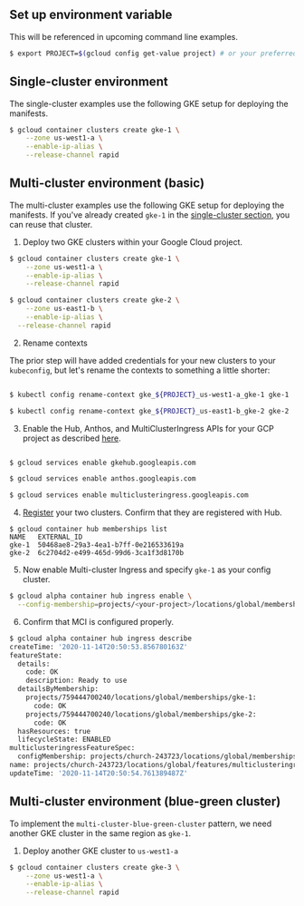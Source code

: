 ## Set up environment variable

This will be referenced in upcoming command line examples.

```bash
$ export PROJECT=$(gcloud config get-value project) # or your preferred project
```


## Single-cluster environment

The single-cluster examples use the following GKE setup for deploying the manifests.

```bash
$ gcloud container clusters create gke-1 \
	--zone us-west1-a \
	--enable-ip-alias \
  	--release-channel rapid 
```


## Multi-cluster environment (basic)

The multi-cluster examples use the following GKE setup for deploying the manifests. If you've already created `gke-1` in the [single-cluster section](#), you can reuse that cluster.

1. Deploy two GKE clusters within your Google Cloud project.

```bash
$ gcloud container clusters create gke-1 \
	--zone us-west1-a \
	--enable-ip-alias \
 	--release-channel rapid 

$ gcloud container clusters create gke-2 \
	--zone us-east1-b \
	--enable-ip-alias \
  --release-channel rapid 
```

2. Rename contexts

The prior step will have added credentials for your new clusters to your `kubeconfig`, but let's rename the contexts to something a little shorter:

```bash

$ kubectl config rename-context gke_${PROJECT}_us-west1-a_gke-1 gke-1

$ kubectl config rename-context gke_${PROJECT}_us-east1-b_gke-2 gke-2
```

3. Enable the Hub, Anthos, and MultiClusterIngress APIs for your GCP project as described [here](https://cloud.google.com/kubernetes-engine/docs/how-to/ingress-for-anthos-setup#before_you_begin).

```bash

$ gcloud services enable gkehub.googleapis.com

$ gcloud services enable anthos.googleapis.com

$ gcloud services enable multiclusteringress.googleapis.com
```

4. [Register](https://cloud.google.com/kubernetes-engine/docs/how-to/ingress-for-anthos-setup#registering_your_clusters) your two clusters. Confirm that they are registered with Hub.

```
$ gcloud container hub memberships list
NAME   EXTERNAL_ID
gke-1  50468ae8-29a3-4ea1-b7ff-0e216533619a
gke-2  6c2704d2-e499-465d-99d6-3ca1f3d8170b
```

5. Now enable Multi-cluster Ingress and specify `gke-1` as your config cluster.

```bash
$ gcloud alpha container hub ingress enable \
  --config-membership=projects/<your-project>/locations/global/memberships/gke-1
```

6. Confirm that MCI is configured properly.

```bash
$ gcloud alpha container hub ingress describe
createTime: '2020-11-14T20:50:53.856780163Z'
featureState:
  details:
    code: OK
    description: Ready to use
  detailsByMembership:
    projects/759444700240/locations/global/memberships/gke-1:
      code: OK
    projects/759444700240/locations/global/memberships/gke-2:
      code: OK
  hasResources: true
  lifecycleState: ENABLED
multiclusteringressFeatureSpec:
  configMembership: projects/church-243723/locations/global/memberships/gke-1
name: projects/church-243723/locations/global/features/multiclusteringress
updateTime: '2020-11-14T20:50:54.761389487Z'
```

## Multi-cluster environment (blue-green cluster)

To implement the `multi-cluster-blue-green-cluster` pattern, we need another GKE cluster in the same region as `gke-1`.

1. Deploy another GKE cluster to `us-west1-a`

```bash
$ gcloud container clusters create gke-3 \
	--zone us-west1-a \
	--enable-ip-alias \
 	--release-channel rapid 
```